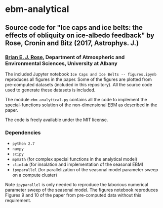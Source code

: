 # ebm-analytical

## Source code for "Ice caps and ice belts: the effects of obliquity on ice-albedo feedback" by Rose, Cronin and Bitz (2017, Astrophys. J.)

### [Brian E. J. Rose](http://www.atmos.albany.edu/facstaff/brose/index.html), Department of Atmospheric and Environmental Sciences, University at Albany

The included Jupyter notebook `Ice Caps and Ice Belts -- figures.ipynb` reproduces all figures in the paper. 
Some of the figures are plotted from pre-computed datasets (included in this repository). 
All the source code used to generate these datasets is included.

The module `ebm_analytical.py` contains all the code to implement the special-functions solution of the non-dimensional EBM as described in the paper.

The code is freely available under the MIT license.

### Dependencies

- `python 2.7`
- `numpy`
- `scipy`
- `mpmath` (for complex special functions in the analytical model)
- `climlab` (for insolation and implementation of the seasonal EBM)
- `ipyparallel` (for parallelization of the seasonal model parameter sweep on a compute cluster)

Note `ipyparallel` is only needed to reproduce the laborious numerical parameter sweep of the seasonal model. The figures notebook reproduces Figures 9 and 10 of the paper from pre-computed data without this requirement.
